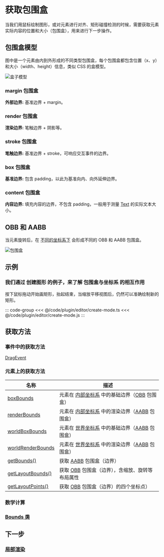 # 获取包围盒

当我们用鼠标绘制图形，或对元素进行对齐、矩形碰撞检测的时候，需要获取元素实际内容的位置和大小（包围盒），用来进行下一步操作。

## 包围盒模型

图中是一个元素由内到外形成的不同类型包围盒，每个包围盒都包含位置（x、y）和大小（width、height）信息，类似 CSS 的盒模型。

![盒子模型](/svg/bounds.svg)

### margin 包围盒

**外部边界:** 基准边界 + margin。

### render 包围盒

**渲染边界:** 笔触边界 + 阴影等。

### stroke 包围盒

**笔触边界:** 基准边界 + stroke，可响应交互事件的边界。

### box 包围盒

**基准边界:** 包含 padding，以此为基准向内、向外延伸边界。

### content 包围盒

**内容边界:** 填充内容的边界，不包含 padding，一般用于测量 [Text](/reference/display/Text.md) 的实际文本大小。

## OBB 和 AABB

当元素旋转后，在 [不同的坐标系下](./coordinate.md) 会形成不同的 OBB 和 AABB 包围盒。

![包围盒](/svg/obb-aabb.svg)

<!--
### 内部坐标系边界

以元素自身为起点（0，0），由元素的宽高、路径形成的内部边界。

已提供了 [获取属性](/reference/property/bounds.md#boxbounds-iboundsdata) 与 [获取方法](/reference/property/bounds.md#关键方法)。

### 本地坐标系边界

以父元素为起点（0，0），将内部边界与 [localTransform](/reference/property/transform.md#localtransform-imatrixdata) 相乘而来，会受元素的 x、y、scaleX、scaleY、rotation 影响。

已提供了[获取方法](/reference/property/bounds.md#关键方法)。

### 世界坐标系边界

以画布左上角为起点（0，0），将内部边界与 [worldTransform](/reference/property/transform.md#worldtransform-imatrixdata) 相乘而来，会受元素及中间层级元素的 x、y、scaleX、scaleY、rotation 影响。

已提供了 [获取属性](/reference/property/bounds.md#boxbounds-iboundsdata) 与 [获取方法](/reference/property/bounds.md#关键方法)。 -->

## 示例

### 我们通过 创建图形 的例子，来了解 包围盒与坐标系 的相互作用

按下鼠标拖动开始画矩形，抬起结束，当缩放平移视图后，仍然可以准确绘制新的矩形。

::: code-group
<<< @/code/plugin/editor/create-mode.ts
<<< @/code/plugin/editor/create-mode.js
:::

## 获取方法

### 事件中的获取方法

[DragEvent](/reference/event/ui/Drag#拖拽区域)

### 元素上的获取方法

| 名称                                                                                                                                                   | 描述                                                                                                            |
| ------------------------------------------------------------------------------------------------------------------------------------------------------ | --------------------------------------------------------------------------------------------------------------- |
| [boxBounds](/reference/property/bounds#boxbounds-iboundsdata)                                                                                          | 元素在 [内部坐标系](/guide/basic/coordinate.md) 中的基础边界（[OBB](/reference/property/bounds) 包围盒）        |
| [renderBounds](/reference/property/bounds#renderbounds-iboundsdata)                                                                                    | 元素在 [内部坐标系](/guide/basic/coordinate.md) 中的渲染边界（[AABB](/reference/property/bounds) 包围盒）       |
| [worldBoxBounds](/reference/property/bounds#worldboxbounds-iboundsdata)                                                                                | 元素在 [世界坐标系](/guide/basic/coordinate.md#world) 中的基础边界（[AABB](/reference/property/bounds) 包围盒） |
| [worldRenderBounds](/reference/property/bounds#worldrenderbounds-iboundsdata)                                                                          | 元素在 [世界坐标系](/guide/basic/coordinate.md#world) 中的渲染边界（[AABB](/reference/property/bounds) 包围盒） |
| [getBounds()](/reference/property/bounds#getbounds-type-iboundstype-box-relative-ilocationtype-ui-world-iboundsdata)                                   | 获取 [AABB](/reference/property/bounds) 包围盒（边界）                                                          |
| [getLayoutBounds()](/reference/property/bounds#getlayoutbounds-type-iboundstype-box-relative-ilocationtype-ui-world-unscale-boolean-ilayoutboundsdata) | 获取 [OBB](/reference/property/bounds) 包围盒（边界），含缩放、旋转等布局属性                                   |
| [getLayoutPoints()](/reference/property/bounds#getlayoutpoints-type-iboundstype-box-relative-ilocationtype-ui-world-ipointdata)                        | 获取 [OBB](/reference/property/bounds) 包围盒（边界）的四个坐标点）                                             |

### 数学计算

### [Bounds 类](/reference/math/Bounds.md)

## 下一步

### [局部渲染](/guide/advanced/partRender)
